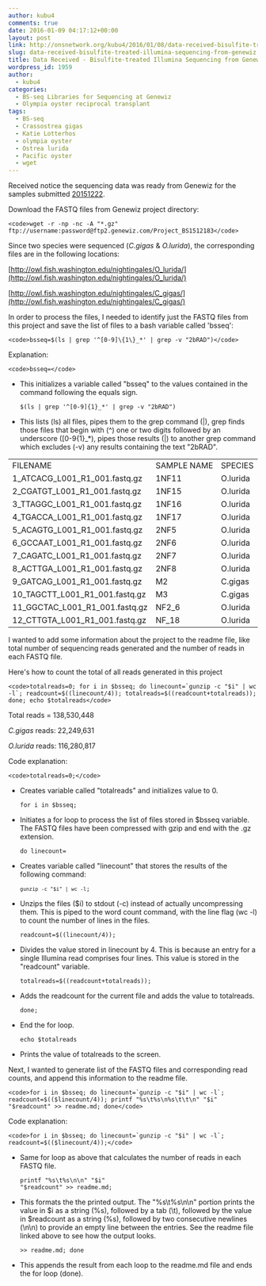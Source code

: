 ```yaml
---
author: kubu4
comments: true
date: 2016-01-09 04:17:12+00:00
layout: post
link: http://onsnetwork.org/kubu4/2016/01/08/data-received-bisulfite-treated-illumina-sequencing-from-genewiz/
slug: data-received-bisulfite-treated-illumina-sequencing-from-genewiz
title: Data Received - Bisulfite-treated Illumina Sequencing from Genewiz
wordpress_id: 1959
author:
  - kubu4
categories:
  - BS-seq Libraries for Sequencing at Genewiz
  - Olympia oyster reciprocal transplant
tags:
  - BS-seq
  - Crassostrea gigas
  - Katie Lotterhos
  - olympia oyster
  - Ostrea lurida
  - Pacific oyster
  - wget
---
```


Received notice the sequencing data was ready from Genewiz for the samples submitted [20151222](http://onsnetwork.org/kubu4/2015/12/22/sample-submission-bs-seq-library-pool-to-genewiz/).

Download the FASTQ files from Genewiz project directory:


    
    <code>wget -r -np -nc -A "*.gz" ftp://username:password@ftp2.genewiz.com/Project_BS1512183</code>



Since two species were sequenced (_C.gigas_ & _O.lurida_), the corresponding files are in the following locations:

[http://owl.fish.washington.edu/nightingales/O_lurida/](http://owl.fish.washington.edu/nightingales/O_lurida/)

[http://owl.fish.washington.edu/nightingales/C_gigas/](http://owl.fish.washington.edu/nightingales/C_gigas/)



In order to process the files, I needed to identify just the FASTQ files from this project and save the list of files to a bash variable called 'bsseq':


    
    <code>bsseq=$(ls | grep '^[0-9]\{1\}_*' | grep -v "2bRAD")</code>



Explanation:


    
    <code>bsseq=</code>







  * This initializes a variable called "bsseq" to the values contained in the command following the equals sign.




    
    <code>$(ls | grep '^[0-9]\{1\}_*' | grep -v "2bRAD")</code>







  * This lists (ls) all files, pipes them to the grep command (|), grep finds those files that begin with (^) one or two digits followed by an underscore ([0-9{1}_*), pipes those results (|) to another grep command which excludes (-v) any results containing the text "2bRAD".





<table cellpadding="0" cellspacing="0" border="0" dir="ltr" > 
<tbody >
<tr >

<td data-sheets-value="[null,2,"1_ATCACG_L001_R1_001.fastq.gz"]" >FILENAME
</td>

<td data-sheets-value="[null,2,"1_ATCACG_L001_R1_001.fastq.gz"]" >SAMPLE NAME
</td>

<td data-sheets-value="[null,2,"1_ATCACG_L001_R1_001.fastq.gz"]" >SPECIES
</td>
</tr>
<tr >

<td data-sheets-value="[null,2,"1_ATCACG_L001_R1_001.fastq.gz"]" >1_ATCACG_L001_R1_001.fastq.gz
</td>

<td data-sheets-value="[null,2,"1_ATCACG_L001_R1_001.fastq.gz"]" >1NF11
</td>

<td data-sheets-value="[null,2,"1_ATCACG_L001_R1_001.fastq.gz"]" >O.lurida
</td>
</tr>
<tr >

<td data-sheets-value="[null,2,"2_CGATGT_L001_R1_001.fastq.gz"]" >2_CGATGT_L001_R1_001.fastq.gz
</td>

<td data-sheets-value="[null,2,"2_CGATGT_L001_R1_001.fastq.gz"]" >1NF15
</td>

<td data-sheets-value="[null,2,"2_CGATGT_L001_R1_001.fastq.gz"]" >O.lurida
</td>
</tr>
<tr >

<td data-sheets-value="[null,2,"3_TTAGGC_L001_R1_001.fastq.gz"]" >3_TTAGGC_L001_R1_001.fastq.gz
</td>

<td data-sheets-value="[null,2,"3_TTAGGC_L001_R1_001.fastq.gz"]" >1NF16
</td>

<td data-sheets-value="[null,2,"3_TTAGGC_L001_R1_001.fastq.gz"]" >O.lurida
</td>
</tr>
<tr >

<td data-sheets-value="[null,2,"4_TGACCA_L001_R1_001.fastq.gz"]" >4_TGACCA_L001_R1_001.fastq.gz
</td>

<td data-sheets-value="[null,2,"4_TGACCA_L001_R1_001.fastq.gz"]" >1NF17
</td>

<td data-sheets-value="[null,2,"4_TGACCA_L001_R1_001.fastq.gz"]" >O.lurida
</td>
</tr>
<tr >

<td data-sheets-value="[null,2,"5_ACAGTG_L001_R1_001.fastq.gz"]" >5_ACAGTG_L001_R1_001.fastq.gz
</td>

<td data-sheets-value="[null,2,"5_ACAGTG_L001_R1_001.fastq.gz"]" >2NF5
</td>

<td data-sheets-value="[null,2,"5_ACAGTG_L001_R1_001.fastq.gz"]" >O.lurida
</td>
</tr>
<tr >

<td data-sheets-value="[null,2,"6_GCCAAT_L001_R1_001.fastq.gz"]" >6_GCCAAT_L001_R1_001.fastq.gz
</td>

<td data-sheets-value="[null,2,"6_GCCAAT_L001_R1_001.fastq.gz"]" >2NF6
</td>

<td data-sheets-value="[null,2,"6_GCCAAT_L001_R1_001.fastq.gz"]" >O.lurida
</td>
</tr>
<tr >

<td data-sheets-value="[null,2,"7_CAGATC_L001_R1_001.fastq.gz"]" >7_CAGATC_L001_R1_001.fastq.gz
</td>

<td data-sheets-value="[null,2,"7_CAGATC_L001_R1_001.fastq.gz"]" >2NF7
</td>

<td data-sheets-value="[null,2,"7_CAGATC_L001_R1_001.fastq.gz"]" >O.lurida
</td>
</tr>
<tr >

<td data-sheets-value="[null,2,"8_ACTTGA_L001_R1_001.fastq.gz"]" >8_ACTTGA_L001_R1_001.fastq.gz
</td>

<td data-sheets-value="[null,2,"8_ACTTGA_L001_R1_001.fastq.gz"]" >2NF8
</td>

<td data-sheets-value="[null,2,"8_ACTTGA_L001_R1_001.fastq.gz"]" >O.lurida
</td>
</tr>
<tr >

<td data-sheets-value="[null,2,"9_GATCAG_L001_R1_001.fastq.gz"]" >9_GATCAG_L001_R1_001.fastq.gz
</td>

<td data-sheets-value="[null,2,"9_GATCAG_L001_R1_001.fastq.gz"]" >M2
</td>

<td data-sheets-value="[null,2,"9_GATCAG_L001_R1_001.fastq.gz"]" >C.gigas
</td>
</tr>
<tr >

<td data-sheets-value="[null,2,"10_TAGCTT_L001_R1_001.fastq.gz"]" >10_TAGCTT_L001_R1_001.fastq.gz
</td>

<td data-sheets-value="[null,2,"10_TAGCTT_L001_R1_001.fastq.gz"]" >M3
</td>

<td data-sheets-value="[null,2,"10_TAGCTT_L001_R1_001.fastq.gz"]" >C.gigas
</td>
</tr>
<tr >

<td data-sheets-value="[null,2,"11_GGCTAC_L001_R1_001.fastq.gz"]" >11_GGCTAC_L001_R1_001.fastq.gz
</td>

<td data-sheets-value="[null,2,"11_GGCTAC_L001_R1_001.fastq.gz"]" >NF2_6
</td>

<td data-sheets-value="[null,2,"11_GGCTAC_L001_R1_001.fastq.gz"]" >O.lurida
</td>
</tr>
<tr >

<td data-sheets-value="[null,2,"12_CTTGTA_L001_R1_001.fastq.gz"]" >12_CTTGTA_L001_R1_001.fastq.gz
</td>

<td data-sheets-value="[null,2,"12_CTTGTA_L001_R1_001.fastq.gz"]" >NF_18
</td>

<td data-sheets-value="[null,2,"12_CTTGTA_L001_R1_001.fastq.gz"]" >O.lurida
</td>
</tr>
</tbody>
</table>



I wanted to add some information about the project to the readme file, like total number of sequencing reads generated and the number of reads in each FASTQ file.

Here's how to count the total of all reads generated in this project


    
    <code>totalreads=0; for i in $bsseq; do linecount=`gunzip -c "$i" | wc -l`; readcount=$((linecount/4)); totalreads=$((readcount+totalreads)); done; echo $totalreads</code>



Total reads = 138,530,448

_C.gigas_ reads: 22,249,631

_O.lurida_ reads: 116,280,817

Code explanation:


    
    <code>totalreads=0;</code>







  * Creates variable called "totalreads" and initializes value to 0.




    
    <code>for i in $bsseq;</code>







  * Initiates a for loop to process the list of files stored in $bsseq variable. The FASTQ files have been compressed with gzip and end with the .gz extension.




    
    <code>do linecount=</code>







  * Creates variable called "linecount" that stores the results of the following command:




    
    <code>`gunzip -c "$i" | wc -l`;</code>







  * Unzips the files ($i) to stdout (-c) instead of actually uncompressing them. This is piped to the word count command, with the line flag (wc -l) to count the number of lines in the files.




    
    <code>readcount=$((linecount/4));</code>







  * Divides the value stored in linecount by 4. This is because an entry for a single Illumina read comprises four lines. This value is stored in the "readcount" variable.




    
    <code>totalreads=$((readcount+totalreads));</code>







  * Adds the readcount for the current file and adds the value to totalreads.




    
    <code>done;</code>







  * End the for loop.




    
    <code>echo $totalreads</code>







  * Prints the value of totalreads to the screen.



Next, I wanted to generate list of the FASTQ files and corresponding read counts, and append this information to the readme file.


    
    <code>for i in $bsseq; do linecount=`gunzip -c "$i" | wc -l`; readcount=$(($linecount/4)); printf "%s\t%s\n%s\t\t\n" "$i" "$readcount" >> readme.md; done</code>



Code explanation:


    
    <code>for i in $bsseq; do linecount=`gunzip -c "$i" | wc -l`; readcount=$(($linecount/4));</code>







  * Same for loop as above that calculates the number of reads in each FASTQ file.




    
    <code>printf "%s\t%s\n\n" "$i" "$readcount" >> readme.md;</code>







  * This formats the the printed output. The "%s\t%s\n\n" portion prints the value in $i as a string (%s), followed by a tab (\t), followed by the value in $readcount as a string (%s), followed by two consecutive newlines (\n\n) to provide an empty line between the entries. See the readme file linked above to see how the output looks.




    
    <code>>> readme.md; done</code>







  * This appends the result from each loop to the readme.md file and ends the for loop (done).




